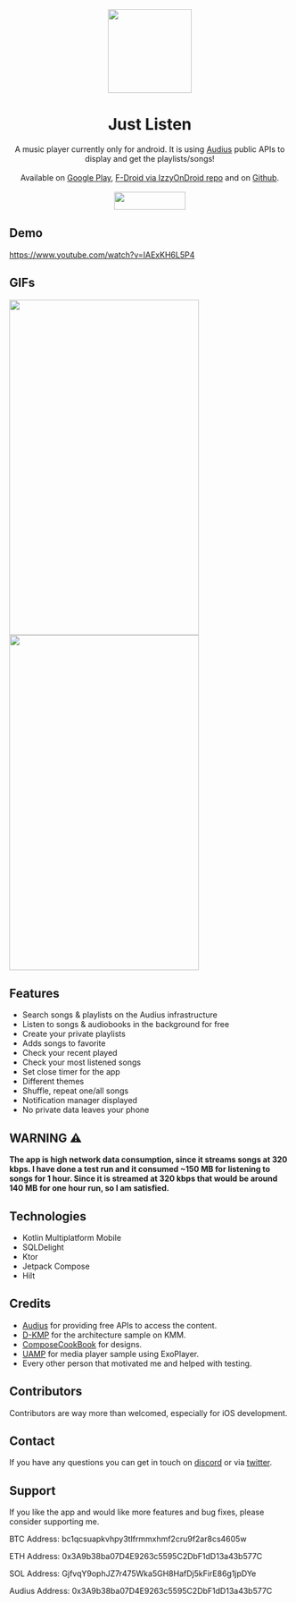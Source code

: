 <div align="center">
  <img width = "150" height ="150" src="https://user-images.githubusercontent.com/106017010/172056412-091f0c8f-f5e9-43af-96bc-aa57e50b66df.png") /img>
<h1>Just Listen </h1>
A music player currently only for android. It is using <a href="https://audius.org">Audius</a> public APIs to display and get the playlists/songs!
</div> 

<div align="center">
<br>
Available on <a href = "https://play.google.com/store/apps/details?id=com.rld.justlisten.android">Google Play</a>, <a href = "https://apt.izzysoft.de/fdroid/index/apk/com.rld.justlisten.android">F-Droid via IzzyOnDroid repo</a> and on <a href="https://github.com/RLD-JL/Just-Listen/releases/latest">Github</a>.
<br><br>

<a href="https://github.com/RLD-JL/Just-Listen/releases/">
<img border="0" src="https://img.shields.io/github/downloads/RLD-JL/Just-Listen/total?style=for-the-badge" width="128" height="32">
</a>
</div>




## Demo
https://www.youtube.com/watch?v=IAExKH6L5P4

## GIFs 
<p align="start">
<img width = "340" height ="600" src="https://user-images.githubusercontent.com/106017010/170878348-11563819-ca1b-4012-b4d9-12c436942e28.gif" /img>
<img width = "340" height ="600" src="https://user-images.githubusercontent.com/106017010/169871828-202b61e8-cc0e-405a-95ba-d1a20cd5d0cd.GIF" /img>
</p>

## Features

- Search songs & playlists on the Audius infrastructure 
- Listen to songs & audiobooks in the background for free
- Create your private playlists
- Adds songs to favorite
- Check your recent played
- Check your most listened songs
- Set close timer for the app
- Different themes 
- Shuffle, repeat one/all songs
- Notification manager displayed
- No private data leaves your phone

## WARNING ⚠️
<b>
The app is high network data consumption, since it streams songs at 320 kbps. I have done a test run and it consumed ~150 MB for listening to songs for 1 hour. Since it is streamed at 320 kbps that would be around 140 MB for one hour run, so I am satisfied.
</b>

## Technologies 
- Kotlin Multiplatform Mobile
- SQLDelight
- Ktor
- Jetpack Compose
- Hilt

## Credits
- [Audius](https://audius.org/) for providing free APIs to access the content.
- [D-KMP](https://github.com/dbaroncelli/D-KMP-sample) for the architecture sample on KMM.
- [ComposeCookBook](https://github.com/Gurupreet/ComposeCookBook) for designs.
- [UAMP](https://github.com/android/uamp) for media player sample using ExoPlayer.
- Every other person that motivated me and helped with testing.

## Contributors
Contributors are way more than welcomed, especially for iOS development.

## Contact
If you have any questions you can get in touch on [discord](https://discord.gg/vFfUTenp) or via [twitter](https://twitter.com/RldJust).

## Support
If you like the app and would like more features and bug fixes, please consider supporting me.

BTC Address: bc1qcsuapkvhpy3tlfrmmxhmf2cru9f2ar8cs4605w

ETH Address: 0x3A9b38ba07D4E9263c5595C2DbF1dD13a43b577C

SOL Address: GjfvqY9ophJZ7r475Wka5GH8HafDj5kFirE86g1jpDYe

Audius Address: 0x3A9b38ba07D4E9263c5595C2DbF1dD13a43b577C


